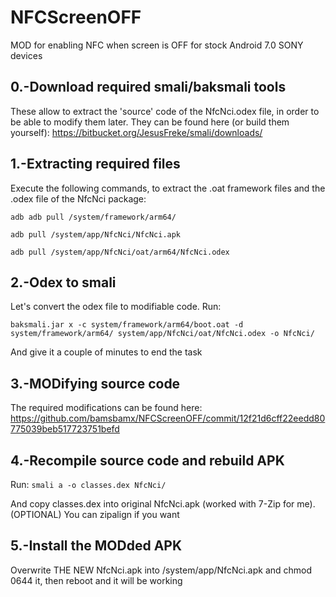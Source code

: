 # NFCScreenOFF
MOD for enabling NFC when screen is OFF for stock Android 7.0 SONY devices


## 0.-Download required smali/baksmali tools
These allow to extract the 'source' code of the NfcNci.odex file, in order to be able to modify them later. They can be found here (or build them yourself):
https://bitbucket.org/JesusFreke/smali/downloads/


## 1.-Extracting required files
Execute the following commands, to extract the .oat framework files and the .odex file of the NfcNci package:

`adb adb pull /system/framework/arm64/`

`adb pull /system/app/NfcNci/NfcNci.apk`

`adb pull /system/app/NfcNci/oat/arm64/NfcNci.odex`


## 2.-Odex to smali
Let's convert the odex file to modifiable code. Run:

`baksmali.jar x -c system/framework/arm64/boot.oat -d system/framework/arm64/ system/app/NfcNci/oat/NfcNci.odex -o NfcNci/`

And give it a couple of minutes to end the task


## 3.-MODifying source code
The required modifications can be found here: https://github.com/bamsbamx/NFCScreenOFF/commit/12f21d6cff22eedd80775039beb517723751befd


## 4.-Recompile source code and rebuild APK
Run:
`smali a -o classes.dex NfcNci/`

And copy classes.dex into original NfcNci.apk (worked with 7-Zip for me). (OPTIONAL) You can zipalign if you want


## 5.-Install the MODded APK
Overwrite THE NEW NfcNci.apk into /system/app/NfcNci.apk and chmod 0644 it, then reboot and it will be working
